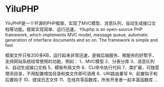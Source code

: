 # YiluPHP
YiluPHP是一个开源的PHP框架，实现了MVC模型、消息队列、自动生成接口文档等功能。框架实现简单、运行迅速。
Yiluphp is an open-source PHP framework, which implements MVC model, message queue, automatic generation of interface documents and so on. The  framework is simple and fast.

框架文件只有200多KB，运行起来非常迅速，是做后端服务、微服务的好帮手，支持网站系统经常使用的功能，例如：
1、MVC模型
2、分表分库
3、消息队列
4、自动生成接口文档
5、模板布局文件
6、CLI命令执行代码
7、类扩展，可随意增添目录，不用配置增加目录和类文件即可调用
8、URI路由重写
9、前置钩子和后置钩子
10、错误日志文件
11、在线共享函数库，所有开发者一起丰富函数库
...
